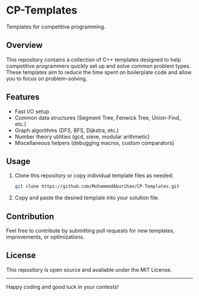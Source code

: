 # CP-Templates

Templates for competitive programming.

## Overview

This repository contains a collection of C++ templates designed to help competitive programmers quickly set up and solve common problem types. These templates aim to reduce the time spent on boilerplate code and allow you to focus on problem-solving.

## Features

- Fast I/O setup
- Common data structures (Segment Tree, Fenwick Tree, Union-Find, etc.)
- Graph algorithms (DFS, BFS, Dijkstra, etc.)
- Number theory utilities (gcd, sieve, modular arithmetic)
- Miscellaneous helpers (debugging macros, custom comparators)

## Usage

1. Clone this repository or copy individual template files as needed:
    ```bash
    git clone https://github.com/MohammadAburihan/CP-Templates.git
    ```
2. Copy and paste the desired template into your solution file.

## Contribution

Feel free to contribute by submitting pull requests for new templates, improvements, or optimizations.

## License

This repository is open source and available under the MIT License.

---
Happy coding and good luck in your contests!
